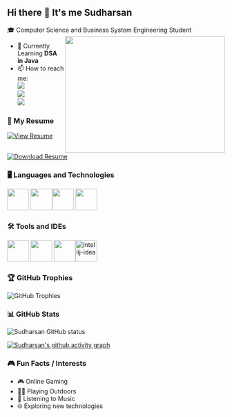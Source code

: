## Hi there 👋 It's me Sudharsan

🎓 Computer Science and Business System Engineering Student  
<img align="right" width="370" height="270" src="https://algorithmman.com/wp-content/uploads/2024/07/Future-Trends-in-Object-Oriented-Programming.gif">
- 🎯  Currently Learning **DSA in Java**    
- 📫 How to reach me: 
<br > [<img src="https://img.shields.io/badge/LinkedIn-0077B5?style=for-the-badge&logo=linkedin&logoColor=white" />](https://www.linkedin.com/in/sudharsan336)<br />[<img src="https://img.shields.io/badge/Gmail-D14836?style=for-the-badge&logo=gmail&logoColor=white" />](https://mail.google.com/mail/?view=cm&fs=1&to=sudharsan.ramachandran336@gmail.com)<br>[<img src="https://img.shields.io/badge/instagram-d62976?style=for-the-badge&logo=instagram&logoColor=white" />](https://instagram.com/classy_sudhan)<br>


### 📄 My Resume
[![View Resume](https://img.shields.io/badge/View_Resume-blue?style=for-the-badge&logo=read-the-docs&logoColor=white)](https://github.com/Sudharsan-336/Sudharsan-336/blob/main/Sudharsan%20R%20-%20Resume.pdf)[![Download Resume](https://img.shields.io/badge/Download_Resume-green?style=for-the-badge&logo=read-the-docs&logoColor=white)](https://raw.githubusercontent.com/Sudharsan-336/Sudharsan-336/main/Sudharsan%20R%20-%20Resume.pdf)


### 🖥️ Languages and Technologies
<img height="50" width="50" src="https://img.icons8.com/color/48/000000/html-5.png" /> <img height="50" width="50" src="https://img.icons8.com/color/48/000000/css3.png" /><img height="50" width="50" src="https://img.icons8.com/color/48/000000/java-coffee-cup-logo.png" /> <img height="50" width="50" src="https://img.icons8.com/color/48/000000/mysql-logo.png"/>


### 🛠️ Tools and  IDEs
<img height="50" width="50" src="https://img.icons8.com/color/48/000000/visual-studio-code-2019.png"/> <img height="50" width="50" src="https://img.icons8.com/color/50/000000/git.png"/> <img height="50" src="https://img.icons8.com/officel/480/null/java-eclipse.png"/><img width="50" height="50" src="https://img.icons8.com/fluency/48/intellij-idea.png" alt="intellij-idea"/>


### 🏆 GitHub Trophies
![GitHub Trophies](https://github-profile-trophy.vercel.app/?username=sudharsan-336&theme=tokyonight&no-frame=true&no-bg=false&margin-w=4)

### 📊 GitHub Stats
![Sudharsan GitHub status](https://github-readme-stats.vercel.app/api?username=sudharsan-336&theme=dark&show_icons=true&hide=issues,contribs)

[![Sudharsan's github activity graph](https://github-readme-activity-graph.vercel.app/graph?username=sudharsan-336&bg_color=000000&color=ffffff&line=00ff11&point=ffffff&area=true&hide_border=true)](https://github.com/sudharsan-336)


### 🎮 Fun Facts / Interests
- 🎮 Online Gaming  
- 🏃‍♂️ Playing Outdoors   
- 🎵 Listening to Music 
- 🌐 Exploring new technologies




